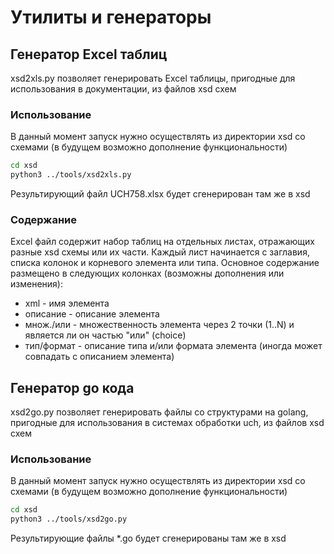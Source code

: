 # Утилиты и генераторы

## Генератор Excel таблиц

xsd2xls.py позволяет генерировать Excel таблицы, пригодные для использования в документации, из файлов xsd схем

### Использование

В данный момент запуск нужно осуществлять из директории xsd со схемами (в будущем возможно дополнение функциональности)

```bash
cd xsd
python3 ../tools/xsd2xls.py
```

Результирующий файл UCH758.xlsx будет сгенерирован там же в xsd

### Содержание

Excel файл содержит набор таблиц на отдельных листах, отражающих разные xsd схемы или их части.
Каждый лист начинается с заглавия, списка колонок и корневого элемента или типа.
Основное содержание размещено в следующих колонках (возможны дополнения или изменения):
- xml - имя элемента
- описание - описание элемента
- множ./или - множественность элемента через 2 точки (1..N) и является ли он частью "или" (choice)
- тип/формат - описание типа и/или формата элемента (иногда может совпадать с описанием элемента)

## Генератор go кода

xsd2go.py позволяет генерировать файлы со структурами на golang, пригодные для использования в системах обработки uch, из файлов xsd схем

### Использование

В данный момент запуск нужно осуществлять из директории xsd со схемами (в будущем возможно дополнение функциональности)

```bash
cd xsd
python3 ../tools/xsd2go.py
```

Результирующие файлы *.go  будeт сгенерированы там же в xsd
